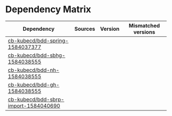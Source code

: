 # Dependency Matrix

Dependency | Sources | Version | Mismatched versions
---------- | ------- | ------- | -------------------
[cb-kubecd/bdd-spring-1584037377](https://github.com/cb-kubecd/bdd-spring-1584037377.git) |  | []() | 
[cb-kubecd/bdd-sbhg-1584038555](https://github.com/cb-kubecd/bdd-sbhg-1584038555.git) |  | []() | 
[cb-kubecd/bdd-nh-1584038555](https://github.com/cb-kubecd/bdd-nh-1584038555.git) |  | []() | 
[cb-kubecd/bdd-gh-1584038555](https://github.com/cb-kubecd/bdd-gh-1584038555.git) |  | []() | 
[cb-kubecd/bdd-sbrp-import-1584040690](https://github.com/cb-kubecd/bdd-sbrp-import-1584040690.git) |  | []() | 
